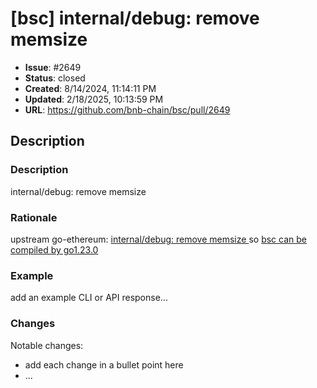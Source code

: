# [bsc] internal/debug: remove memsize

- **Issue**: #2649
- **Status**: closed
- **Created**: 8/14/2024, 11:14:11 PM
- **Updated**: 2/18/2025, 10:13:59 PM
- **URL**: https://github.com/bnb-chain/bsc/pull/2649

## Description

### Description

internal/debug: remove memsize

### Rationale

upstream go-ethereum: [internal/debug: remove memsize ](https://github.com/ethereum/go-ethereum/pull/30253)
so [bsc can be compiled by go1.23.0 ](https://github.com/bnb-chain/bsc/issues/2648)





### Example

add an example CLI or API response...

### Changes

Notable changes: 
* add each change in a bullet point here
* ...
